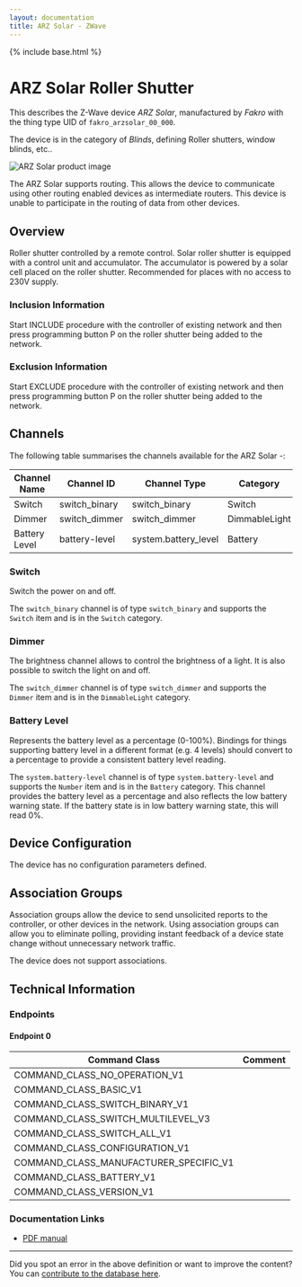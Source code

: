 ```yaml
---
layout: documentation
title: ARZ Solar - ZWave
---
```


{% include base.html %}

# ARZ Solar Roller Shutter
This describes the Z-Wave device *ARZ Solar*, manufactured by *Fakro* with the thing type UID of ```fakro_arzsolar_00_000```.

The device is in the category of *Blinds*, defining Roller shutters, window blinds, etc..

![ARZ Solar product image](https://opensmarthouse.org/zwavedatabase/853/image/)


The ARZ Solar supports routing. This allows the device to communicate using other routing enabled devices as intermediate routers.  This device is unable to participate in the routing of data from other devices.

## Overview

Roller shutter controlled by a remote control. Solar roller shutter is equipped with a control unit and accumulator. The accumulator is powered by a solar cell placed on the roller shutter. Recommended for places with no access to 230V supply.

### Inclusion Information

Start INCLUDE procedure with the controller of existing network and then press programming button P on the roller shutter being added to the network.

### Exclusion Information

Start EXCLUDE procedure with the controller of existing network and then press programming button P on the roller shutter being added to the network.

## Channels

The following table summarises the channels available for the ARZ Solar -:

| Channel Name | Channel ID | Channel Type | Category | Item Type |
|--------------|------------|--------------|----------|-----------|
| Switch | switch_binary | switch_binary | Switch | Switch | 
| Dimmer | switch_dimmer | switch_dimmer | DimmableLight | Dimmer | 
| Battery Level | battery-level | system.battery_level | Battery | Number |

### Switch
Switch the power on and off.

The ```switch_binary``` channel is of type ```switch_binary``` and supports the ```Switch``` item and is in the ```Switch``` category.

### Dimmer
The brightness channel allows to control the brightness of a light.
            It is also possible to switch the light on and off.

The ```switch_dimmer``` channel is of type ```switch_dimmer``` and supports the ```Dimmer``` item and is in the ```DimmableLight``` category.

### Battery Level
Represents the battery level as a percentage (0-100%). Bindings for things supporting battery level in a different format (e.g. 4 levels) should convert to a percentage to provide a consistent battery level reading.

The ```system.battery-level``` channel is of type ```system.battery-level``` and supports the ```Number``` item and is in the ```Battery``` category.
This channel provides the battery level as a percentage and also reflects the low battery warning state. If the battery state is in low battery warning state, this will read 0%.


## Device Configuration

The device has no configuration parameters defined.

## Association Groups

Association groups allow the device to send unsolicited reports to the controller, or other devices in the network. Using association groups can allow you to eliminate polling, providing instant feedback of a device state change without unnecessary network traffic.

The device does not support associations.
## Technical Information

### Endpoints

#### Endpoint 0

| Command Class | Comment |
|---------------|---------|
| COMMAND_CLASS_NO_OPERATION_V1| |
| COMMAND_CLASS_BASIC_V1| |
| COMMAND_CLASS_SWITCH_BINARY_V1| |
| COMMAND_CLASS_SWITCH_MULTILEVEL_V3| |
| COMMAND_CLASS_SWITCH_ALL_V1| |
| COMMAND_CLASS_CONFIGURATION_V1| |
| COMMAND_CLASS_MANUFACTURER_SPECIFIC_V1| |
| COMMAND_CLASS_BATTERY_V1| |
| COMMAND_CLASS_VERSION_V1| |

### Documentation Links

* [PDF manual](https://opensmarthouse.org/zwavedatabase/853/ARZ-SOLAR-FAKRO-EN.pdf)

---

Did you spot an error in the above definition or want to improve the content?
You can [contribute to the database here](https://opensmarthouse.org/zwavedatabase/853).
